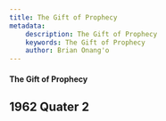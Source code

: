 ```yaml
---
title: The Gift of Prophecy
metadata:
    description: The Gift of Prophecy
    keywords: The Gift of Prophecy
    author: Brian Onang'o
---
```


#### The Gift of Prophecy

## 1962 Quater 2
